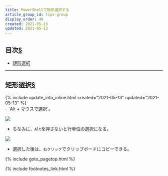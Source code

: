 ```yaml
---
title: PowerShellで矩形選択する
article_group_id: tips-group
display_order: 40
created: 2021-05-13
updated: 2021-05-13
---
```

## <a name="index">目次</a><a class="heading-anchor-permalink" href="#目次">§</a>

<ul id="index_ul">
<li><a href="#矩形選択">矩形選択</a></li>
</ul>

* * *
## <a name="矩形選択">矩形選択</a><a class="heading-anchor-permalink" href="#矩形選択">§</a>
<div class="chapter-updated">{% include update_info_inline.html created="2021-05-13" updated="2021-05-13" %}</div>
- `Alt + マウスで選択`。

![](https://cdn-ak.f.st-hatena.com/images/fotolife/f/fumokmm/20210513/20210513211934.png)

- ちなみに、`Alt`を押さないと行単位の選択になる。

![](https://cdn-ak.f.st-hatena.com/images/fotolife/f/fumokmm/20210513/20210513211429.png)

- 選択した後は、`右クリック`でクリップボードにコピーできる。

{% include goto_pagetop.html %}

{% include footnotes_link.html %}
